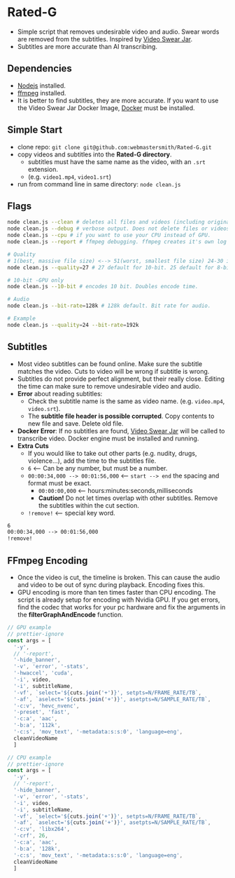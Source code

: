 # Rated-G

- Simple script that removes undesirable video and audio. Swear words are removed from the subtitles. Inspired by [Video Swear Jar](https://github.com/jveldboom/video-swear-jar).
- Subtitles are more accurate than AI transcribing.

## Dependencies

- [Nodejs](https://nodejs.org/en/download/package-manager) installed.
- [ffmpeg](https://www.ffmpeg.org/download.html) installed.
- It is better to find subtitles, they are more accurate. If you want to use the Video Swear Jar Docker Image, [Docker](https://docs.docker.com/engine/install/) must be installed.

## Simple Start

- clone repo: `git clone git@github.com:webmastersmith/Rated-G.git`
- copy videos and subtitles into the **Rated-G directory**.
  - subtitles must have the same name as the video, with an `.srt` extension.
  - (e.g. `video1.mp4`, `video1.srt`)
- run from command line in same directory: `node clean.js`

## Flags

```sh
node clean.js --clean # deletes all files and videos (including original), except clean video.
node clean.js --debug # verbose output. Does not delete files or videos.
node clean.js --cpu # if you want to use your CPU instead of GPU.
node clean.js --report # ffmpeg debugging. ffmpeg creates it's own log file.

# Quality
# 1(best, massive file size) <--> 51(worst, smallest file size) 24-30 is best.
node clean.js --quality=27 # 27 default for 10-bit. 25 default for 8-bit.

# 10-bit -GPU only
node clean.js --10-bit # encodes 10 bit. Doubles encode time.

# Audio
node clean.js --bit-rate=128k # 128k default. Bit rate for audio.

# Example
node clean.js --quality=24 --bit-rate=192k
```

## Subtitles

- Most video subtitles can be found online. Make sure the subtitle matches the video. Cuts to video will be wrong if subtitle is wrong.
- Subtitles do not provide perfect alignment, but their really close. Editing the time can make sure to remove undesirable video and audio.
- **Error** about reading subtitles:
  - Check the subtitle name is the same as video name. (e.g. `video.mp4`, `video.srt`).
  - The **subtitle file header is possible corrupted**. Copy contents to new file and save. Delete old file.
- **Docker Error**: If no subtitles are found, [Video Swear Jar](https://github.com/jveldboom/video-swear-jar) will be called to transcribe video. Docker engine must be installed and running.
- **Extra Cuts**
  - If you would like to take out other parts (e.g. nudity, drugs, violence...), add the time to the subtitles file.
  - `6` <-- Can be any number, but must be a number.
  - `00:00:34,000 --> 00:01:56,000` <-- `start --> end` the spacing and format must be exact.
    - `00:00:00,000` <-- hours:minutes:seconds,milliseconds
    - **Caution!** Do not let times overlap with other subtitles. Remove the subtitles within the cut section.
  - `!remove!` <-- special key word.

```txt
6
00:00:34,000 --> 00:01:56,000
!remove!
```

## FFmpeg Encoding

- Once the video is cut, the timeline is broken. This can cause the audio and video to be out of sync during playback. Encoding fixes this.
- GPU encoding is more than ten times faster than CPU encoding. The script is already setup for encoding with Nvidia GPU. If you get errors, find the codec that works for your pc hardware and fix the arguments in the **filterGraphAndEncode** function.

```js
// GPU example
// prettier-ignore
const args = [
  '-y',
  // '-report',
  '-hide_banner',
  '-v', 'error', '-stats',
  '-hwaccel', 'cuda',
  '-i', video,
  '-i', subtitleName,
  '-vf', `select='${cuts.join('+')}', setpts=N/FRAME_RATE/TB`,
  '-af', `aselect='${cuts.join('+')}', asetpts=N/SAMPLE_RATE/TB`,
  '-c:v', 'hevc_nvenc',
  '-preset', 'fast',
  '-c:a', 'aac',
  '-b:a', '112k',
  '-c:s', 'mov_text', '-metadata:s:s:0', 'language=eng',
  cleanVideoName
  ]

// CPU example
// prettier-ignore
const args = [
  '-y',
  // '-report',
  '-hide_banner',
  '-v', 'error', '-stats',
  '-i', video,
  '-i', subtitleName,
  '-vf', `select='${cuts.join('+')}', setpts=N/FRAME_RATE/TB`,
  '-af', `aselect='${cuts.join('+')}', asetpts=N/SAMPLE_RATE/TB`,
  '-c:v', 'libx264',
  '-crf', 26,
  '-c:a', 'aac',
  '-b:a', '128k',
  '-c:s', 'mov_text', '-metadata:s:s:0', 'language=eng',
  cleanVideoName
  ]
```
